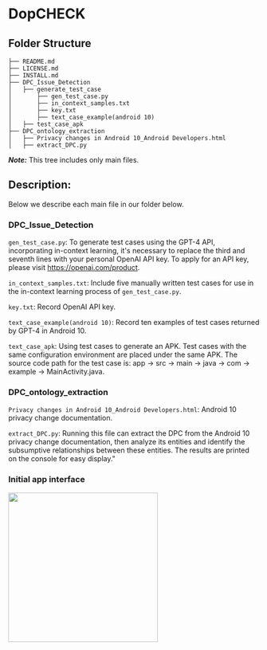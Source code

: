 # DopCHECK
## Folder Structure
```
├── README.md
├── LICENSE.md
├── INSTALL.md
├── DPC_Issue_Detection
│   ├── generate_test_case
│	    ├── gen_test_case.py
│	    ├── in_context_samples.txt
│	    ├── key.txt
│	    ├── text_case_example(android 10)
│   ├── test_case_apk
├── DPC_ontology_extraction
│   ├── Privacy changes in Android 10_Android Developers.html
│   ├── extract_DPC.py
```
***Note:*** This tree includes only main files. 

## Description:
Below we describe each main file in our folder below.

### DPC_Issue_Detection
```gen_test_case.py```: To generate test cases using the GPT-4 API, incorporating in-context learning, it's necessary to replace the third and seventh lines with your personal OpenAI API key. To apply for an API key, please visit https://openai.com/product.

```in_context_samples.txt```: Include five manually written test cases for use in the in-context learning process of ```gen_test_case.py```.

```key.txt```: Record OpenAI API key.

```text_case_example(android 10)```: Record ten examples of test cases returned by GPT-4 in Android 10.

```text_case_apk```: Using test cases to generate an APK. Test cases with the same configuration environment are placed under the same APK. The source code path for the test case is: app -> src -> main -> java -> com -> example -> MainActivity.java.

### DPC_ontology_extraction
```Privacy changes in Android 10_Android Developers.html```: Android 10 privacy change documentation.

```extract_DPC.py```: Running this file can extract the DPC from the Android 10 privacy change documentation, then analyze its entities and identify the subsumptive relationships between these entities. The results are printed on the console for easy display."

### Initial app interface

<img src="https://github.com/YanChuan390/DopCHECK/blob/main/Initial%20app%20interface.png" width="300px">



